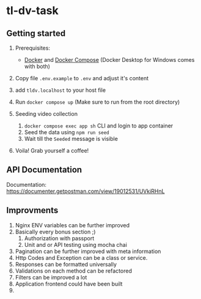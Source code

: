 # tl-dv-task

## Getting started

1. Prerequisites:
   - [Docker](https://docs.docker.com/get-docker/) and [Docker Compose](https://docs.docker.com/compose/install/)
     (Docker Desktop for Windows comes with both)

2. Copy file `.env.example` to `.env` and adjust it's content
3. add `tldv.localhost` to your host file
4. Run `docker compose up` (Make sure to run from the root directory)
5. Seeding video collection
   1. `docker compose exec app sh` CLI and login to app container
   2. Seed the data using `npm run seed`
   3. Wait till the `Seeded` message is visible
6. Voila! Grab yourself a coffee!

   
## API Documentation

Documentation: https://documenter.getpostman.com/view/19012531/UVkiRHnL

## Improvments
1. Nginx ENV variables can be further improved
2. Basically every bonus section ;)
   1. Authorization with passport
   2. Unit and or API testing using mocha chai
3. Pagination can be further improved with meta information
4. Http Codes and Exception can be a class or service.
5. Responses can be formatted universally
6. Validations on each method can be refactored
7. Filters can be improved a lot
8. Application frontend could have been built
9. 
